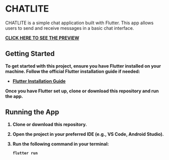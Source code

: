 # CHATLITE

CHATLITE is a simple chat application built with Flutter. This app allows users to send and receive messages in a basic chat interface.

<b><a href="https://chatlite-beta.vercel.app/" target="_blank">CLICK HERE TO SEE THE PREVIEW</a><b>

## Getting Started

To get started with this project, ensure you have Flutter installed on your machine. Follow the official Flutter installation guide if needed:

- [Flutter Installation Guide](https://docs.flutter.dev/get-started/install)

Once you have Flutter set up, clone or download this repository and run the app.

## Running the App

1. Clone or download this repository.
2. Open the project in your preferred IDE (e.g., VS Code, Android Studio).
3. Run the following command in your terminal:

   ```bash
   flutter run
